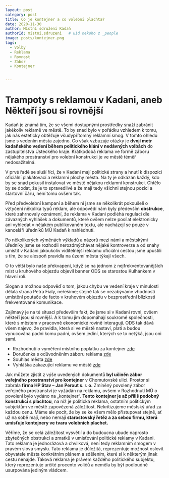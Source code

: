 ```yaml
---
layout: post
category: post
title: Co je kontejner a co volební plachta?
date: 2020-11-30
author: Místní sdružení Kadaň
authorId: mistni.sdruzeni   # uid nekoho z _people
image: posts/kontejner.png
tags:
  - Volby
  - Reklama
  - Rovnost
  - Zábor 
  - Kontejner


---
```


# Trampoty s reklamou v Kadani, aneb Někteří jsou si rovnější

Kadaň je známá tím, že se všemi dostupnými prostředky snaží zabránit jakékoliv reklamě ve městě. 
To by snad bylo v pořádku vzhledem k tomu, jak nás esteticky obtěžuje všudypřítomný reklamní smog. V tomto ohledu jsme s vedením města zajedno. 
Co však vzbuzuje otázky je **dvojí metr kadaňského vedení během politického klání v nedávných volbách** do zastupitelstva Ústeckého kraje. Krátkodobá reklama ve formě záboru nějakého prostranství pro volební konstrukci je ve městě téměř nedosažitelná.

V prvé řadě se sluší říci, že v Kadani mají politické strany a hnutí k dispozici oficiální plakátovací a reklamní plochy města. Na ty je odkázán každý, kdo by se snad pokusil instalovat ve městě nějakou reklamní konstrukci. Chtělo by se dodat, že je to spravedlivé a že mají tedy všichni stejnou pozici a startovní čáru, není tomu ovšem tak.

Před předvolební kampaní a během ní jsme se několikrát pokoušeli o vztyčení několika typů reklam, ale odpovědí nám byly především **obstrukce**, které zahrnovaly oznámení, že reklama v Kadani podléhá regulaci dle závazných vyhlášek a dokumentů, které ovšem nelze posílat elektronicky ani vyhledat v nějakém publikovaném textu, ale nacházejí se pouze v kanceláři úředníků MÚ Kadaň k nahlédnutí. 

Po několikerých výměnách výkladů a názorů mezi námi a městskými úředníky jsme se rozhodli nerozdmýchávat nějaké kontroverze a od snahy umístit v Kadani jakoukoliv viditelnější reklamu oficiální cestou jsme upustili s tím, že se alespoň pravidla na území města týkají všech.

O to větší bylo naše překvapení, když se na jednom z nejfrekventovanějších míst u kruhového objezdu objevil banner ODS se starostou Kulhánkem v hlavní roli.

Slogan a možnou odpověď o tom, jakou chybu ve vedení kraje v minulosti dělala strana Petra Fialy, neřešíme; 
stejně tak se nezabýváme vhodností umístění poutače de facto v kruhovém objezdu v bezprostřední blízkosti frekventované komunikace. 

Zajímavý je na té situaci především fakt, že jsme si v Kadani rovni, ovšem někteří jsou si rovnější.
A k tomu jim dopomáhají soukromé společnosti, které s městem v pracovně ekonomické rovině interagují. 
ODS tak dává všem najevo, že pravidla, která si ve městě nastaví, platí a budou vynucována padni komu padni, ovšem jediní, kterých se to netýká, jsou oni sami.

* Rozhodnutí o vyměření místního poplatku za kontejner [zde](https://drive.google.com/file/d/1hwtuBPvzNMPNK2VBC0MjGUbfi4Av07cb/view?usp=sharing)
* Doručenka s odůvodněním záboru reklama [zde](https://drive.google.com/file/d/1aW1oQiXwOcNDefaiWu8GumBon-M4neWk/view?usp=sharing) 
* Souhlas města [zde](https://drive.google.com/file/d/1yGBjZAsd1935Uz9WL0VQg64GDR_cG4w1/view?usp=sharing)
* Vyhláška zakazující reklamu ve městě [zde](https://drive.google.com/file/d/1ooV2TBB4T3BWOPvqjhdEMlsVIjIHT-KR/view?usp=sharing)

Jak můžete zjistit z výše uvedených dokumentů **byl učiněn zábor veřejného prostranství pro kontejner** v Chomutovské ulici. Prostor si zabrala **firma HP Stav – Jan Perout s. r. o.**
Zmíněný povolený zábor veřejného prostranství je vyžádán na reklamu, ovšem v Rozhodnutí MÚ o povolení bylo vydáno na „kontejner“. **Tento kontejner je až příliš podobný konstrukci s plachtou**, na níž je politická reklama, ostatním politickým subjektům ve městě zapovězená záležitost.
Nekritizujeme městský úřad za každou cenu. Máme ale pocit, že by se ke všem mělo přistupovat stejně, ať už na sobě mají, nebo nemají **starostovský řetěz a za sebou firmu, která umisťuje kontejnery ve tvaru volebních plachet.**

Věříme, že se celá záležitost vysvětlí a do budoucna ubude naprosto zbytečných obstrukcí a zmatků v umisťování politické reklamy v Kadani. 
Tato reklama je jednorázová a chvilková, není tedy reklamním smogem v pravém slova smyslu. 
Tato reklama je důležitá, reprezentuje možnost oslovit obyvatele města konkrétním plánem a sdělením, které si k některým jinak cestu nenajde. 
Taková reklama je právem každého politického subjektu, který reprezentuje určité procento voličů a neměla by být podloudně usurpována jediným vládcem.



